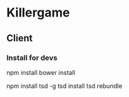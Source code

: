 # Killergame 
## Client
### Install for devs
npm install
bower install

npm install tsd -g
tsd install
tsd rebundle


